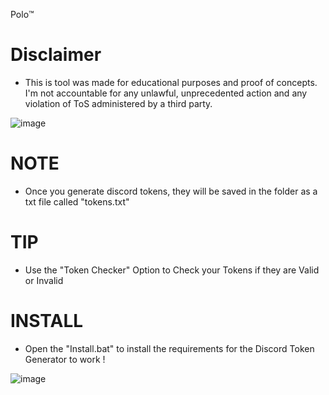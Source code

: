 Polo™️

# Disclaimer
- This is tool was made for educational purposes and proof of concepts. I'm not accountable for any unlawful, unprecedented action and any violation of ToS administered by a third party.

![image](https://github.com/user-attachments/assets/009960e3-50e9-4977-8a44-8b4ab13cd8f9)

# NOTE
- Once you generate discord tokens, they will be saved in the folder as a txt file called "tokens.txt"

# TIP
- Use the "Token Checker" Option to Check your Tokens if they are Valid or Invalid
# INSTALL
- Open the "Install.bat" to install the requirements for the Discord Token Generator to work !

![image](https://github.com/user-attachments/assets/192190e2-e35d-4353-a17f-cab7c0c76c0a)
